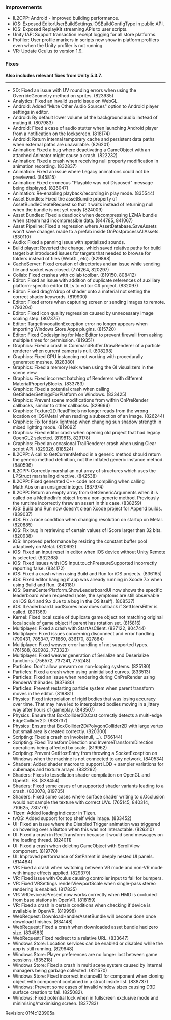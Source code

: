 ### Improvements

*   IL2CPP: Android - improved building performance.
*   iOS: Exposed EditorUserBuildSettings.iOSBuildConfigType in public API.
*   IOS: Exposed ReplayKit streaming APIs to user scripts.
*   Unity IAP: Support transaction receipt logging for all store platforms.
*   Profiler: User profile markers in scripts now show in platform profilers even when the Unity profiler is not running.
*   VR: Update Oculus to version 1.9.

### Fixes

**Also includes relevant fixes from Unity 5.3.7.**

* * *

*   2D: Fixed an issue with UV rounding errors when using the OverrideGeometry method on sprites. (823935)
*   Analytics: Fixed an invalid userId issue on WebGL.
*   Android: Added "Mute Other Audio Sources" option to Android player settings in editor.
*   Android: By default lower volume of the background audio instead of muting it. (807983)
*   Android: Fixed a case of audio stutter when launching Android player from a notification on the lockscreen. (818174)
*   Android: Return internal temporary cache and persistent data paths when external paths are unavailable. (826201)
*   Animation: Fixed a bug where deactivating a GameObject with an attached Animator might cause a crash. (822232)
*   Animation: Fixed a crash when receiving null property modification in animation recording. (832837)
*   Animation: Fixed an issue where Legacy animations could not be previewed. (845815)
*   Animation: Fixed erroneous "Playable was not Disposed" message being displayed. (826047)
*   Animation: Re-enabling playback/recording in play mode. (835544)
*   Asset Bundles: Fixed the assetBundle property of AssetBundleCreateRequest so that it waits instead of returning null when the bundle is not yet ready (824009)
*   Asset Bundles: Fixed a deadlock when decompressing LZMA bundle when stream had incompressible data. (844785, 841067)
*   Asset Pipeline: Fixed a regression where AssetDatabase.SaveAssets won't save changes made to a prefab inside OnPostprocessAllAssets. (830110)
*   Audio: Fixed a panning issue with spatialized sounds.
*   Build player: Reverted the change, which saved relative paths for build target but introduced issues for targets that needed to browse for folders instead of files (WebGL, etc). (829898)
*   CacheServer: Fixed creation of directories and an issue while sending file and socket was closed. (774264, 820297)
*   Collab: Fixed crashes with collab toolbar. (819150, 808412)
*   Editor: Fixed an issue with addition of duplicate references of auxiliary platform-specific editor DLLs to editor C# project. (832097)
*   Editor: Fixed drag'n'drop of shader onto a material not setting the correct shader keywords. (819900)
*   Editor: Fixed errors when capturing screen or sending images to remote. (793204)
*   Editor: Fixed icon quality regression caused by unnecessary image scaling step. (807375)
*   Editor: TargetInvocationException error no longer appears when importing Windows Store Apps plugins. (815720)
*   Editor: Fixed Codesigning for Mac Editor to prevent firewall from asking multiple times for permission. (819351)
*   Graphics: Fixed a crash in CommandBuffer.DrawRenderer of a particle renderer when current camera is null. (808298)
*   Graphics: Fixed GPU instancing not working with procedurally generated meshes. (828380)
*   Graphics: Fixed a memory leak when using the GI visualizers in the scene view.
*   Graphics: Fixed incorrect batching of Renderers with different MaterialPropertyBlocks. (833783)
*   Graphics: Fixed a potential crash when calling GetShaderSettingsForPlatform on Windows. (833425)
*   Graphics: Prevent scene modifications from within OnPreRender callbacks, similar to other callbacks. (829694)
*   Graphics: Texture2D.ReadPixels no longer reads from the wrong location on iOS/Metal when reading a subsection of an image. (826244)
*   Graphics: Fix for dark lightmap when changing sun shadow strength in mixed lighting mode. (819092)
*   Graphics: Fixed editor crash when opening old project that had legacy OpenGL2 selected. (819813, 829178)
*   Graphics: Fixed an occasional TrailRenderer crash when using Clear script API. (829326, 818524)
*   IL2CPP: A call to GetCurrentMethod in a generic method should return the generic method definition, not the inflated generic instance method. (840596)
*   IL2CPP: Correctly marshal an out array of structures which uses the LPStruct marshaling directive. (842538)
*   IL2CPP: Fixed generated C++ code not compiling when calling Math.Abs on an unsigned integer. (837974)
*   IL2CPP: Return an empty array from GetGenericArguments when it is called on a MethodInfo object from a non-generic method. Previously the runtime incorrectly threw an assert in this case. (838259)
*   iOS: Build and Run now doesn't clean Xcode project for Append builds. (839037)
*   iOS: Fix a race condition when changing resolution on startup on Metal. (820885)
*   iOS: Fix bug in retrieving of certain values of IScore larger than 32 bits. (820938)
*   iOS: Improved performance by resizing the constant buffer pool adaptively on Metal. (820692)
*   iOS: Fixed an input reset in editor when iOS device without Unity Remote is selected. (832368)
*   iOS: Fixed issues with iOS Input.touchPressureSupported incorrectly reporting false. (834172)
*   iOS: Fixed a crash when using Build and Run for iOS projects. (836165)
*   iOS: Fixed editor hanging if app was already running in Xcode 7.x when using Build and Run. (843181)
*   iOS: GameCenterPlatform.ShowLeaderboardUI now shows the specific leaderboard when requested (note, the symptoms are still observable on iOS 8.4 and 9.x due to a bug in the OS itself). (808537)
*   iOS: ILeaderboard.LoadScores now does callback if SetUsersFilter is called. (801369)
*   Kernel: Fixed local scale of duplicate game object not matching original local scale of game object if parent has rotation set. (815816)
*   Multiplayer: Fixed a crash with StartAsClient. (827122, 804744)
*   Multiplayer: Fixed issues concerning disconnect and error handling. (790431, 785347, 771860, 836170, 827884)
*   Multiplayer: Fixed weaver error handling of not supported types. (761588, 820982, 773323)
*   Multiplayer: Fixed weaver generation of Serialize and Deserialize functions. (756572, 737241, 775248)
*   Particles: Don't allow prewarm on non-looping systems. (825180)
*   Particles: Fixed a crash when using uninitialised curves. (833513)
*   Particles: Fixed an issue when rendering during OnPreRender using RenderWithShader. (837680)
*   Particles: Prevent restarting particle system when parent transform moves in the editor. (819881)
*   Physics: Fixed interpolation of rigid bodies that was losing accuracy over time. That may have led to interpolated bodies moving in a jittery way after hours of gameplay. (843507)
*   Physics: Ensure that BoxCollider2D.Cast correctly detects a multi-edge EdgeCollider2D. (833737)
*   Physics: Ensure that BoxCollider2D/PolygonCollider2D with large vertex but small area is created correctly. (820300)
*   Scripting: Fixed a crash on Invoke(null, …). (766144)
*   Scripting: Fixed TransformDirection and InverseTransformDirection operations being affected by scale. (819962)
*   Scripting: Prevent GetHostEntry from throwing a SocketException on Windows when the machine is not connected to any network. (840534)
*   Shaders: Added shader macros to support LOD + sampler variations for cubemaps and texture arrays. (832292)
*   Shaders: Fixes to tessellation shader compilation on OpenGL and OpenGL ES. (828454)
*   Shaders: Fixed some cases of unsupported shader variants leading to a crash. (830078, 819705)
*   Shaders: Fixed some cases where surface shader writing to o.Occlusion would not sample the texture with correct UVs. (765145, 840314, 710625, 730779)
*   Tizen: Added loading indicator in Tizen.
*   tvOS: Added support for top shelf wide image. (833452)
*   UI: Fixed an issue where the Disabled Trigger animation was triggered on hovering over a Button when this was not Interactable. (826310)
*   UI: Fixed a crash in RectTransform because it would send messages on the loading thread. (824011)
*   UI: Fixed a crash when deleting GameObject with ScrollView component. (819770)
*   UI: Improved performance of SetParent in deeply nested UI panels. (814484)
*   VR: Fixed a crash when switching between VR mode and non-VR mode with image effects applied. (829379)
*   VR: Fixed issue with Oculus causing controller input to fail for bumpers.
*   VR: Fixed VRSettings.renderViewportScale when single-pass stereo rendering is enabled. (817835)
*   VR: VRDevice.isPresent now works correctly when HMD is occluded from base stations in OpenVR. (818159)
*   VR: Fixed a crash in certain conditions when checking if device is available in OpenVR. (819998)
*   WebRequest: DownloadHandlerAssetBundle will become done once download finishes. (834148)
*   WebRequest: Fixed a crash when downloaded asset bundle had zero size. (834583)
*   WebRequest: Fixed redirect to a relative URL. (833647)
*   Windows Store: Location services can be enabled or disabled while the app is still running. (829648)
*   Windows Store: Player preferences are no longer lost between game sessions. (835218)
*   Windows Store: Fixed a crash in multi scene system caused by internal managers being garbage collected. (821570)
*   Windows Store: Fixed incorrect instanceID for component when cloning object with component contained in a struct inside list. (838737)
*   Windows: Prevent some cases of invalid window sizes causing D3D surface creation to fail. (825082).
*   Windows: Fixed potential lock when in fullscreen exclusive mode and minimising/maximising screen. (837783)

Revision: 01f4c123905a